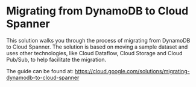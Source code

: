 Migrating from DynamoDB to Cloud Spanner
============

This solution walks you through the process of migrating from DynamoDB to Cloud Spanner. The solution is based on moving a sample dataset and uses other technologies, like Cloud Dataflow, Cloud Storage and Cloud Pub/Sub, to help facilitate the migration.

The guide can be found at:
https://cloud.google.com/solutions/migrating-dynamodb-to-cloud-spanner

